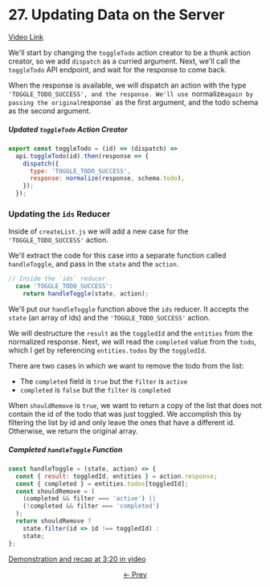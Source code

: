 # 27. Updating Data on the Server
[Video Link](https://egghead.io/lessons/javascript-redux-updating-data-on-the-server)

We'll start by changing the `toggleTodo` action creator to be a thunk action creator, so we add `dispatch` as a curried argument. Next, we'll call the `toggleTodo` API endpoint, and wait for the response to come back.

When the response is available, we will dispatch an action with the type `'TOGGLE_TODO_SUCCESS', and the response. We'll use `normalize` again by passing the original `response` as the first argument, and the todo schema as the second argument.

##### Updated `toggleTodo` Action Creator
```javascript
export const toggleTodo = (id) => (dispatch) =>
  api.toggleTodo(id).then(response => {
    dispatch({
      type: 'TOGGLE_TODO_SUCCESS',
      response: normalize(response, schema.todo),
    });
  });
```

### Updating the `ids` Reducer

Inside of `createList.js` we will add a new case for the `'TOGGLE_TODO_SUCCESS'` action.

We'll extract the code for this case into a separate function called `handleToggle`, and pass in the `state` and the `action`.

```javascript
// Inside the `ids` reducer
  case 'TOGGLE_TODO_SUCCESS':
    return handleToggle(state, action);
```

We'll put our `handleToggle` function above the `ids` reducer. It accepts the `state` (an array of ids) and the `'TOGGLE_TODO_SUCCESS'` action.

We will destructure the `result` as the `toggledId` and the `entities` from the normalized response. Next, we will read the `completed` value from the `todo`, which I get by referencing `entities.todos` by the `toggledId`.

There are two cases in which we want to remove the todo from the list:
 * The `completed` field is `true` but the `filter` is `active`
 * `completed` is `false` but the `filter` is `completed`

When `shouldRemove` is `true`, we want to return a copy of the list that does not contain the id of the todo that was just toggled. We accomplish this by filtering the list by id and only leave the ones that have a different id. Otherwise, we return the original array.

##### Completed `handleToggle` Function
```javascript
const handleToggle = (state, action) => {
  const { result: toggledId, entities } = action.response;
  const { completed } = entities.todos[toggledId];
  const shouldRemove = (
    (completed && filter === 'active') ||
    (!completed && filter === 'completed')
  );
  return shouldRemove ?
    state.filter(id => id !== toggledId) :
    state;
};
```

[Demonstration and recap at 3:20 in video](https://egghead.io/lessons/javascript-redux-updating-data-on-the-server)

<p align="center">
<a href="./26-Normalizing_API_Responses_with_normalizr.md"><- Prev</a>
</p>
